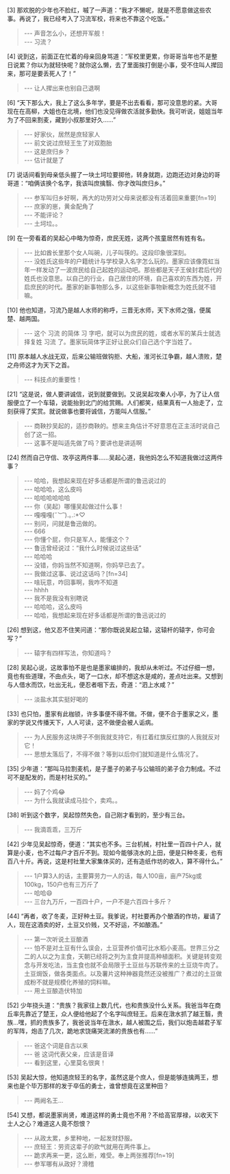 
[3] 那欢脱的少年也不脸红，嘁了一声道：“我才不懒呢，就是不愿意做这些农事。再说了，我已经考入了习流军校，将来也不靠这个吃饭。”
>--- 声音怎么小，还想开军舰！<br>
>--- 习流？<br>

[4] 说到这，前面正在忙着的母亲回身骂道：“军校里更累，你哥哥当年也不是整日说累？你以为就轻快呢？就你这么懒，去了里面挨打倒是小事，受不住叫人撵回来，那可是要丢死人了！”
>--- 让人撵出来也别自己退啊<br>

[6] “天下那么大，我上了这么多年学，要是不出去看看，那可没意思的紧。大哥现在在高柳，大姐也在北境，他们也没见得做农活就多勤快。我可听说，姐姐当年为了不回来割麦，藏到小叔那里好久……”
>--- 好家伙，居然是庶轻家人<br>
>--- 前文说过庶轻王生了对双胞胎<br>
>--- 这是庶归乡？<br>
>--- 估计就是了<br>

[7] 说话间看到母亲低头握了一块土坷垃要掷他，转身就跑，边跑还边对身边的哥哥道：“咱俩该换个名字，我该叫庶擒翳、你才改叫庶归乡。”
>--- 参军叫归乡好啊，再大的功劳对父母来说都没有活着回来重要[fn=19]<br>
>--- 庶家的崽，黄金配角了<br>
>--- 不能评论？<br>
>--- 土坷垃。。<br>

[9] 在一旁看着的吴起心中略为惊奇，庶民无姓，这两个孩童居然有姓有名。
>--- 比如酋长里那个女人叫碗，儿子叫筷的。这段印象很深刻。<br>
>--- 没姓氏这些年的户籍统计与学校录入名字怎么玩的。墨家应该像霓虹当年一样发动了一波庶民给自己起姓的运动吧。那些都是天子王侯封君后代的姓氏也没意思。以自己的行业，自己居住的环境，自己喜欢的东西为姓，开启庶民的时代。墨家的新事物那么多，以这些新事物新概念为姓氏就不错嘛。<br>

[10] 他也知道，习流乃是越人水师的称呼，三晋无水师，天下水师之强，便属楚、越两国。
>--- 这个 习流 的简体 习 字吧，就可以为庶民的姓，或者水军的某兵士就选择复姓 习流 了。墨家玩简体字正好让民众们自己选个字当姓了。<br>

[11] 原本越人水战无双，后来公输班做钩拒、大船，淮河长江争霸，越人溃败，楚之舟师这才为天下之首。
>--- 科技点的重要性！<br>

[21] “这是说，做人要讲诚信，说到就要做到。又说吴起攻秦人小亭，为了让人信服便立了一个车辕，说能抬到北门的给赏赐。人们都笑，结果真有一人抬走了，立刻获得了奖赏。就说做事也要将诚信，方能叫人信服。”
>--- 商鞅抄吴起的，适抄商鞅的。想来主角估计不好意思在正主活时说自己创了这一招。<br>
>--- 这事不是叫适先做了吗？要讲也是讲适啊<br>

[24] 然而自己守信、攻亭这两件事……吴起心道，我他妈怎么不知道我做过这两件事？
>--- 哈哈，我想起来现在好多话都是所谓的鲁迅说过的<br>
>--- 哈哈哈，这么皮吗<br>
>--- 哈哈哈哈哈哈<br>
>--- 你（吴起）哪懂吴起做过什么事！<br>
>--- 嘎嘎嘎(*˘︶˘*).｡.:*♡<br>
>--- 别问，问就是鲁迅做的。<br>
>--- 666<br>
>--- 你懂个屁，你只是军人，能懂这个？<br>
>--- 鲁迅曾经说过：“我什么时候说过这些话”<br>
>--- 哈哈哈<br>
>--- 没错，你妈当然不知道啊，你妈早已去了。<br>
>--- 我做过这事、说过这话吗？[fn=34]<br>
>--- 啥玩意，咋回事啊，我咋不知道<br>
>--- hhhh<br>
>--- 我不是我没有别瞎说<br>
>--- 哈哈哈，这么皮吗<br>
>--- 哈哈，我想起来现在好多话都是所谓的鲁迅说过的<br>

[26] 想到这，他又忍不住笑问道：“那你既说吴起立辕，这辕杆的辕字，你可会写？”
>--- 辕字有四样写法，你知道吗？<br>

[28] 吴起心说，这故事怕不是也是墨家编排的，我却从未听过。不过仔细一想，竟也有些道理，不由点头，喝了一口水，却不想这水是咸的，差点吐出来。又想到与人借水而饮，吐出无礼，便忍者咽下去，奇道：“泗上水咸？”
>--- 淡盐水其实挺好喝的<br>

[33] 也只怕，墨家有此枷锁，许多事便不得不做。不做，便不合于墨家之义，墨家的学说又传播天下，人人可读，这不做便会被人诟病。
>--- 为人民服务这块牌子不倒我就支持它，有扛着红旗反红旗的人我就反对它！<br>
>--- 思想太落后了，不得不做？等到以后你们就知道是什么情况了。<br>

[35] 少年道：“那叫马拉割麦机，是子墨子的弟子与公输班的弟子合力制成。不过可不是配发的，而是村社买的。”
>--- 妈了个鸡😂<br>
>--- 为什么我就读成马拉个，卖鸡。。<br>

[38] 听到这个数字，吴起惊然失色，自己刚才看到的，至少有三台。
>--- 我滴乖乖，三万斤<br>

[42] 少年见吴起惊奇，便道：“其实也不多。三台机械，村社里一百四十户人，就算是小麦，也不过每户才百斤不到。现如今能够浇水的上田，便是只种冬麦，也有百八十斤。再说，这是村社里大家集体买的，还有造纸作坊的收入，算不得什么。”
>--- 1户算3人的话，主要算劳力一人的话，每人100亩，亩产75kg或100kg，150户也有三万斤了<br>
>--- 哈哈😄<br>
>--- 三台九万斤，一百四十户，一户不是六百四十多斤？<br>

[44] “再者，收了冬麦，正好种土豆。我爹说，村社要再办个酿酒的作坊，雇请了人，现在这酒卖的好，土豆又价贱，又不好运，不如酿酒。”
>--- 第一次听说土豆酿酒<br>
>--- 怕不是对土豆有什么误会，土豆营养价值可比水稻小麦高。世界三分之二的人以之为主食，天朝已经将之列为主食并提高种植面积。关键是转变观念与开发吃法，当主食也就不会局限于土豆丝与苏联传来的土豆烧牛肉了。土豆焗饭，做各类面点。以及薯片这种神器竟然还没被推广？煮过的土豆做成粉不就是规模化养殖的饲料嘛。<br>
>--- 用土豆酿造伏特加<br>

[52] 少年挠头道：“贵族？我家往上数几代，也和贵族没什么关系。我爸当年在商丘率先靠近了楚王，众人便给他起了个名字叫庶轻王。后来在潡水抓了越王翳，贵族…嘿，抓的贵族多了，我爸说当年在潡水，越人被围之后，我们以炮击越君子军的军阵，炮击了几次，跪地求饶痛哭流涕的贵族也有……”
>--- 爸这个词是自古以来<br>
>--- 爸 这词代表父亲，应该是音译<br>
>--- 看到这里，心里莫名很爽！<br>

[53] 吴起大惊，他知道庶轻王的名字，虽然这是个庶人，但是能够连擒两王，想来也是个毕万那样的发于卒伍的勇士，谁曾想竟在这里种田？
>--- 两阙名王...<br>

[54] 又想，都说墨家尚贤，难道这样的勇士竟也不用？不给高官厚禄，以收天下士人之心？难道这人竟不怨恨？
>--- 从政太累，乡里种地，一起发财舒服。<br>
>--- 庶轻王：劳资这辈子的欧气就用在两件事上。<br>
>--- 跪求再来一更，这么断，难受。奉上两张推荐[fn=19]<br>
>--- 参军哪有从政好？滑稽<br>
